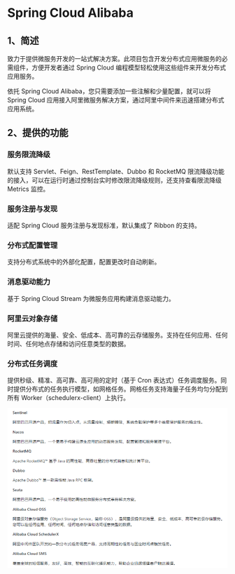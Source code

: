 # Spring Cloud Alibaba

## 1、简述

致力于提供微服务开发的一站式解决方案。此项目包含开发分布式应用微服务的必需组件，方便开发者通过 Spring Cloud 编程模型轻松使用这些组件来开发分布式应用服务。

依托 Spring Cloud Alibaba，您只需要添加一些注解和少量配置，就可以将 Spring Cloud 应用接入阿里微服务解决方案，通过阿里中间件来迅速搭建分布式应用系统。

## 2、提供的功能

### 服务限流降级

默认支持 Servlet、Feign、RestTemplate、Dubbo 和 RocketMQ 限流降级功能的接入，可以在运行时通过控制台实时修改限流降级规则，还支持查看限流降级 Metrics 监控。

### 服务注册与发现

适配 Spring Cloud 服务注册与发现标准，默认集成了 Ribbon 的支持。

### 分布式配置管理

支持分布式系统中的外部化配置，配置更改时自动刷新。

### 消息驱动能力

基于 Spring Cloud Stream 为微服务应用构建消息驱动能力。

### 阿里云对象存储

阿里云提供的海量、安全、低成本、高可靠的云存储服务。支持在任何应用、任何时间、任何地点存储和访问任意类型的数据。

### 分布式任务调度

提供秒级、精准、高可靠、高可用的定时（基于 Cron 表达式）任务调度服务。同时提供分布式的任务执行模型，如网格任务。网格任务支持海量子任务均匀分配到所有 Worker（schedulerx-client）上执行。

![image-20220124105648900](images/image-20220124105648900.png)